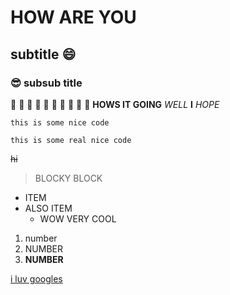 # HOW ARE YOU
## subtitle :smile:
### :sunglasses:  subsub title
:shit: :shit: :shit: :shit: :shit: :shit: :shit: :shit: :shit: :shit:
**HOWS IT GOING** *WELL* **I** *HOPE*

```
this is some nice code
```

`this is some real nice code`

~~hi~~

>BLOCKY BLOCK

* ITEM
* ALSO ITEM
	* WOW VERY COOL
1. number
2. NUMBER
3. **NUMBER**

[i luv googles](google.com)
